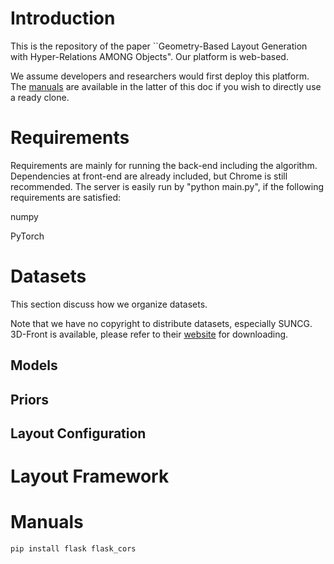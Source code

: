 # Introduction
This is the repository of the paper ``Geometry-Based Layout Generation with Hyper-Relations AMONG Objects". Our platform is web-based. 

We assume developers and researchers would first deploy this platform. The [manuals](#Manuals) are available in the latter of this doc if you wish to directly use a ready clone. 

# Requirements
Requirements are mainly for running the back-end including the algorithm. Dependencies at front-end are already included, but Chrome is still recommended. The server is easily run by
"python main.py", if the following requirements are satisfied: 

numpy

PyTorch

# Datasets
This section discuss how we organize datasets.

Note that we have no copyright to distribute datasets, especially SUNCG. 3D-Front is available, please refer to their [website][3dfront] for downloading. 

## Models

## Priors

## Layout Configuration

# Layout Framework

# Manuals 
```
pip install flask flask_cors
```

[3dfront]:https://pages.tmall.com/wow/cab/tianchi/promotion/alibaba-3d-scene-dataset

